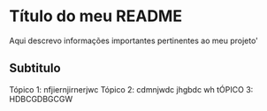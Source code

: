 # Título do meu README

Aqui descrevo informações importantes pertinentes ao meu projeto'

## Subtitulo 

Tópico 1: nfjiernjirnerjwc
Tópico 2: cdmnjwdc jhgbdc wh
tÓPICO 3: HDBCGDBGCGW